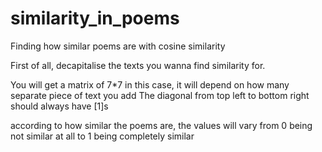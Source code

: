 # similarity_in_poems
Finding how similar poems are with cosine similarity 

First of all, decapitalise the texts you wanna find similarity for.

You will get a matrix of 7*7 in this case, it will depend on how many separate piece of text you add
The diagonal from top left to bottom right should always have [1]s

according to how similar the poems are, the values will vary from 0 being not similar at all to 1 being completely similar
